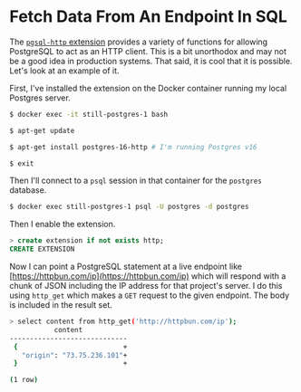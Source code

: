 # Fetch Data From An Endpoint In SQL

The [`pgsql-http` extension](https://github.com/pramsey/pgsql-http) provides a
variety of functions for allowing PostgreSQL to act as an HTTP client. This is
a bit unorthodox and may not be a good idea in production systems. That said,
it is cool that it is possible. Let's look at an example of it.

First, I've installed the extension on the Docker container running my local
Postgres server.

```bash
$ docker exec -it still-postgres-1 bash

$ apt-get update

$ apt-get install postgres-16-http # I'm running Postgres v16

$ exit
```

Then I'll connect to a `psql` session in that container for the `postgres` database.

```bash
$ docker exec still-postgres-1 psql -U postgres -d postgres
```

Then I enable the extension.

```sql
> create extension if not exists http;
CREATE EXTENSION
```

Now I can point a PostgreSQL statement at a live endpoint like
[https://httpbun.com/ip](https://httpbun.com/ip) which will respond with a
chunk of JSON including the IP address for that project's server. I do this
using `http_get` which makes a `GET` request to the given endpoint. The body is
included in the result set.

```bash
> select content from http_get('http://httpbun.com/ip');
           content
-----------------------------
 {                          +
   "origin": "73.75.236.101"+
 }                          +

(1 row)
```
